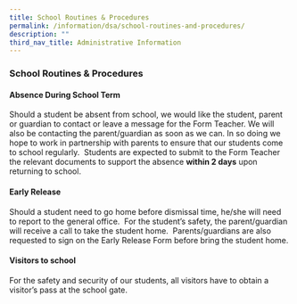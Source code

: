 ```yaml
---
title: School Routines & Procedures
permalink: /information/dsa/school-routines-and-procedures/
description: ""
third_nav_title: Administrative Information
---
```

### **School Routines & Procedures**
#### **Absence During School Term**
Should a student be absent from school, we would like the student, parent or guardian to contact or leave a message for the Form Teacher. We will also be contacting the parent/guardian as soon as we can. In so doing we hope to work in partnership with parents to ensure that our students come to school regularly.  Students are expected to submit to the Form Teacher the relevant documents to support the absence **within 2 days** upon returning to school.   

#### **Early Release**
Should a student need to go home before dismissal time, he/she will need to report to the general office.  For the student’s safety, the parent/guardian will receive a call to take the student home.  Parents/guardians are also requested to sign on the Early Release Form before bring the student home.

#### **Visitors to school**
For the safety and security of our students, all visitors have to obtain a visitor’s pass at the school gate.